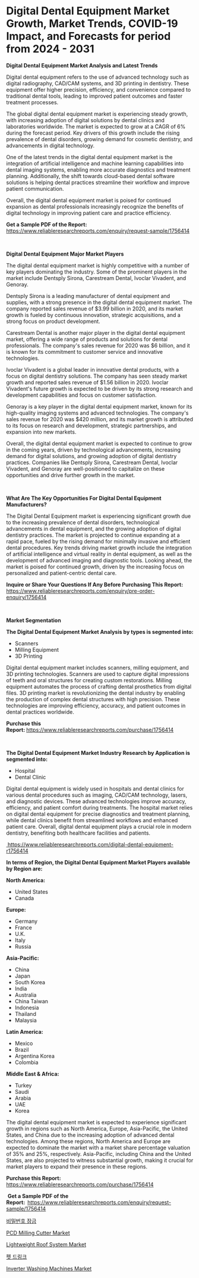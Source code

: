 <p><h1>Digital Dental Equipment Market Growth, Market Trends, COVID-19 Impact, and Forecasts for period from 2024 - 2031</h1></p><p><strong>Digital Dental Equipment Market Analysis and Latest Trends</strong></p>
<p><p>Digital dental equipment refers to the use of advanced technology such as digital radiography, CAD/CAM systems, and 3D printing in dentistry. These equipment offer higher precision, efficiency, and convenience compared to traditional dental tools, leading to improved patient outcomes and faster treatment processes.</p><p>The global digital dental equipment market is experiencing steady growth, with increasing adoption of digital solutions by dental clinics and laboratories worldwide. The market is expected to grow at a CAGR of 6% during the forecast period. Key drivers of this growth include the rising prevalence of dental disorders, growing demand for cosmetic dentistry, and advancements in digital technology.</p><p>One of the latest trends in the digital dental equipment market is the integration of artificial intelligence and machine learning capabilities into dental imaging systems, enabling more accurate diagnostics and treatment planning. Additionally, the shift towards cloud-based dental software solutions is helping dental practices streamline their workflow and improve patient communication.</p><p>Overall, the digital dental equipment market is poised for continued expansion as dental professionals increasingly recognize the benefits of digital technology in improving patient care and practice efficiency.</p></p>
<p><strong>Get a Sample PDF of the Report:&nbsp;</strong> <a href="https://www.reliableresearchreports.com/enquiry/request-sample/1756414">https://www.reliableresearchreports.com/enquiry/request-sample/1756414</a></p>
<p>&nbsp;</p>
<p><strong>Digital Dental Equipment Major Market Players</strong></p>
<p><p>The digital dental equipment market is highly competitive with a number of key players dominating the industry. Some of the prominent players in the market include Dentsply Sirona, Carestream Dental, Ivoclar Vivadent, and Genoray.</p><p>Dentsply Sirona is a leading manufacturer of dental equipment and supplies, with a strong presence in the digital dental equipment market. The company reported sales revenue of $3.99 billion in 2020, and its market growth is fueled by continuous innovation, strategic acquisitions, and a strong focus on product development.</p><p>Carestream Dental is another major player in the digital dental equipment market, offering a wide range of products and solutions for dental professionals. The company's sales revenue for 2020 was $6 billion, and it is known for its commitment to customer service and innovative technologies.</p><p>Ivoclar Vivadent is a global leader in innovative dental products, with a focus on digital dentistry solutions. The company has seen steady market growth and reported sales revenue of $1.56 billion in 2020. Ivoclar Vivadent's future growth is expected to be driven by its strong research and development capabilities and focus on customer satisfaction.</p><p>Genoray is a key player in the digital dental equipment market, known for its high-quality imaging systems and advanced technologies. The company's sales revenue for 2020 was $420 million, and its market growth is attributed to its focus on research and development, strategic partnerships, and expansion into new markets.</p><p>Overall, the digital dental equipment market is expected to continue to grow in the coming years, driven by technological advancements, increasing demand for digital solutions, and growing adoption of digital dentistry practices. Companies like Dentsply Sirona, Carestream Dental, Ivoclar Vivadent, and Genoray are well-positioned to capitalize on these opportunities and drive further growth in the market.</p></p>
<p>&nbsp;</p>
<p><strong>What Are The Key Opportunities For Digital Dental Equipment Manufacturers?</strong></p>
<p><p>The Digital Dental Equipment market is experiencing significant growth due to the increasing prevalence of dental disorders, technological advancements in dental equipment, and the growing adoption of digital dentistry practices. The market is projected to continue expanding at a rapid pace, fueled by the rising demand for minimally invasive and efficient dental procedures. Key trends driving market growth include the integration of artificial intelligence and virtual reality in dental equipment, as well as the development of advanced imaging and diagnostic tools. Looking ahead, the market is poised for continued growth, driven by the increasing focus on personalized and patient-centric dental care.</p></p>
<p><strong>Inquire or Share Your Questions If Any Before Purchasing This Report:</strong> <a href="https://www.reliableresearchreports.com/enquiry/pre-order-enquiry/1756414">https://www.reliableresearchreports.com/enquiry/pre-order-enquiry/1756414</a></p>
<p>&nbsp;</p>
<p><strong>Market Segmentation</strong></p>
<p><strong>The Digital Dental Equipment Market Analysis by types is segmented into:</strong></p>
<p><ul><li>Scanners</li><li>Milling Equipment</li><li>3D Printing</li></ul></p>
<p><p>Digital dental equipment market includes scanners, milling equipment, and 3D printing technologies. Scanners are used to capture digital impressions of teeth and oral structures for creating custom restorations. Milling equipment automates the process of crafting dental prosthetics from digital files. 3D printing market is revolutionizing the dental industry by enabling the production of complex dental structures with high precision. These technologies are improving efficiency, accuracy, and patient outcomes in dental practices worldwide.</p></p>
<p><strong>Purchase this Report:&nbsp;</strong><a href="https://www.reliableresearchreports.com/purchase/1756414">https://www.reliableresearchreports.com/purchase/1756414</a></p>
<p>&nbsp;</p>
<p><strong>The Digital Dental Equipment Market Industry Research by Application is segmented into:</strong></p>
<p><ul><li>Hospital</li><li>Dental Clinic</li></ul></p>
<p><p>Digital dental equipment is widely used in hospitals and dental clinics for various dental procedures such as imaging, CAD/CAM technology, lasers, and diagnostic devices. These advanced technologies improve accuracy, efficiency, and patient comfort during treatments. The hospital market relies on digital dental equipment for precise diagnostics and treatment planning, while dental clinics benefit from streamlined workflows and enhanced patient care. Overall, digital dental equipment plays a crucial role in modern dentistry, benefiting both healthcare facilities and patients.</p></p>
<p><a href="https://www.reliableresearchreports.com/digital-dental-equipment-r1756414">&nbsp;https://www.reliableresearchreports.com/digital-dental-equipment-r1756414</a></p>
<p><strong>In terms of Region, the Digital Dental Equipment Market Players available by Region are:</strong></p>
<p>
    <p> <strong> North America: </strong>
        <ul>
            <li>United States</li>
            <li>Canada</li>
        </ul>
        </p> 
    <p> <strong> Europe: </strong>
        <ul>
            <li>Germany</li>
            <li>France</li>
            <li>U.K.</li>
            <li>Italy</li>
            <li>Russia</li>
        </ul>
        </p> 
    <p> <strong> Asia-Pacific: </strong>
        <ul>
            <li>China</li>
            <li>Japan</li>
            <li>South Korea</li>
            <li>India</li>
            <li>Australia</li>
            <li>China Taiwan</li>
            <li>Indonesia</li>
            <li>Thailand</li>
            <li>Malaysia</li>
        </ul>
        </p> 
    <p> <strong> Latin America: </strong>
        <ul>
            <li>Mexico</li>
            <li>Brazil</li>
            <li>Argentina Korea</li>
            <li>Colombia</li>
        </ul>
        </p> 
    <p> <strong> Middle East & Africa: </strong>
        <ul>
            <li>Turkey</li>
            <li>Saudi</li>
            <li>Arabia</li>
            <li>UAE</li>
            <li>Korea</li>
        </ul>
    </p>
    </p>
<p><p>The digital dental equipment market is expected to experience significant growth in regions such as North America, Europe, Asia-Pacific, the United States, and China due to the increasing adoption of advanced dental technologies. Among these regions, North America and Europe are expected to dominate the market with a market share percentage valuation of 35% and 25%, respectively. Asia-Pacific, including China and the United States, are also projected to witness substantial growth, making it crucial for market players to expand their presence in these regions.</p></p>
<p><strong>Purchase this Report: </strong><a href="https://www.reliableresearchreports.com/purchase/1756414">https://www.reliableresearchreports.com/purchase/1756414</a></p>
<p>&nbsp;<strong>Get a Sample PDF of the Report:&nbsp;&nbsp;</strong><a href="https://www.reliableresearchreports.com/enquiry/request-sample/1756414">https://www.reliableresearchreports.com/enquiry/request-sample/1756414</a></p>
<p><strong></strong></p>
<p><p><a href="https://medium.com/@munchkin678568/%EC%95%94%ED%98%B8-%EC%9E%A0%EA%B8%88-%EC%8B%9C%EC%9E%A5-%EB%B3%B4%EA%B3%A0%EC%84%9C%EB%8A%94-%EC%9D%B4-%EC%8B%9C%EC%9E%A5%EC%9D%98-%EC%B5%9C%EC%8B%A0-%EB%8F%99%ED%96%A5%EA%B3%BC-%EC%84%B1%EC%9E%A5-%EA%B8%B0%ED%9A%8C%EB%A5%BC-%EB%B3%B4%EC%97%AC%EC%A4%8D%EB%8B%88%EB%8B%A4-c1e2d400d618">비밀번호 잠금</a></p><p><a href="https://github.com/dimitrishawkinswaynenp91rgz/Market-Research-Report-List-2/blob/main/pcd-milling-cutter-market.md">PCD Milling Cutter Market</a></p><p><a href="https://github.com/changoleonlaverguenzanoexiste/Market-Research-Report-List-2/blob/main/lightweight-roof-system-market.md">Lightweight Roof System Market</a></p><p><a href="https://medium.com/@tammyholmes1955/%EC%95%A0%EC%99%84%EB%8F%99%EB%AC%BC-%EC%9D%8C%EB%A3%8C-%EC%8B%9C%EC%9E%A5-2031%EB%85%84%EA%B9%8C%EC%A7%80%EC%9D%98-%EB%8F%99%ED%96%A5-%EC%98%88%EC%B8%A1-%EB%B0%8F-%EA%B2%BD%EC%9F%81-%EB%B6%84%EC%84%9D-536ee3bb0186">펫 드링크</a></p><p><a href="https://www.linkedin.com/pulse/inverter-washing-machines-market-exploring-share-trends-future-yeqbe?trackingId=0uNv15CZAJk2hPkwKWneZw%3D%3D">Inverter Washing Machines Market</a></p></p>